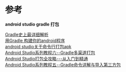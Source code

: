 # 参考

**android studio gradle 打包**

[Gradle史上最详细解析](http://www.cnblogs.com/wxishang1991/p/5532006.html)</br>
[用Gradle 构建你的android程序](http://www.cnblogs.com/youxilua/archive/2013/05/20/3087935.html)</br>
[android studio关于命令行打包apk](http://blog.csdn.net/u014608640/article/details/51007352)</br>
[Android Studio系列教程六--Gradle多渠道打包](http://blog.csdn.net/ljchlx/article/details/43059467)</br>
[Android Studio打包全攻略---从入门到精通](http://www.2cto.com/kf/201606/517300.html)</br>
[Android Studio系列教程五--Gradle命令详解与导入第三方包](http://blog.csdn.net/ljchlx/article/details/43059453)</br>
